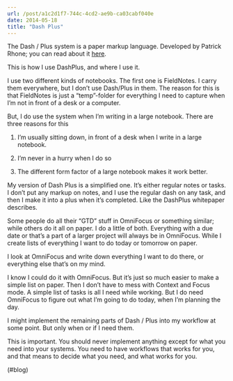 ```yaml
---
url: /post/a1c2d1f7-744c-4cd2-ae9b-ca03cabf040e
date: 2014-05-18
title: "Dash Plus"
---
```


The Dash / Plus system is a paper markup language. Developed by Patrick Rhone; you can read about it [here][1].



This is how I use DashPlus, and where I use it.



I use two different kinds of notebooks. The first one is FieldNotes. I carry them everywhere, but I don&#8217;t use Dash/Plus in them. The reason for this is that FieldNotes is just a &#8220;temp&#8221;-folder for everything I need to capture when I&#8217;m not in front of a desk or a computer.



But, I do use the system when I&#8217;m writing in a large notebook. There are three reasons for this



  1. I&#8217;m usually sitting down, in front of a desk when I write in a large notebook.</p> 

  2. I&#8217;m never in a hurry when I do so



  3. The different form factor of a large notebook makes it work better.



My version of Dash Plus is a simplified one. It&#8217;s either regular notes or tasks. I don&#8217;t put any markup on notes, and I use the regular dash on any task, and then I make it into a plus when it&#8217;s completed. Like the DashPlus whitepaper describes.



Some people do all their &#8220;GTD&#8221; stuff in OmniFocus or something similar; while others do it all on paper. I do a little of both. Everything with a due date or that&#8217;s a part of a larger project will always be in OmniFocus. While I create lists of everything I want to do today or tomorrow on paper.



I look at OmniFocus and write down everything I want to do there, or everything else that&#8217;s on my mind.



I know I could do it with OmniFocus. But it&#8217;s just so much easier to make a simple list on paper. Then I don&#8217;t have to mess with Context and Focus mode. A simple list of tasks is all I need while working. But I do need OmniFocus to figure out what I&#8217;m going to do today, when I&#8217;m planning the day.



I might implement the remaining parts of Dash / Plus into my workflow at some point. But only when or if I need them.



This is important. You should never implement anything except for what you need into your systems. You need to have workflows that works for you, and that means to decide what you need, and what works for you.



(#blog)



 [1]: http://patrickrhone.com/2013/04/22/the-dash-plus-system/
